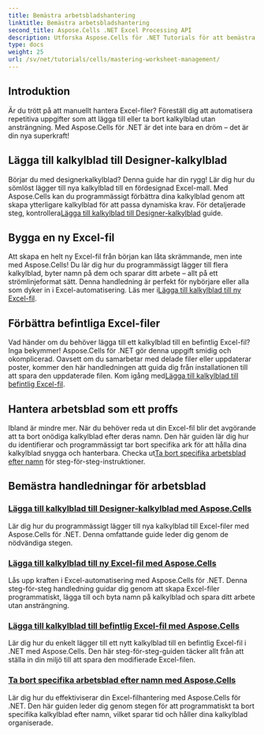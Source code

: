 ```yaml
---
title: Bemästra arbetsbladshantering
linktitle: Bemästra arbetsbladshantering
second_title: Aspose.Cells .NET Excel Processing API
description: Utforska Aspose.Cells för .NET Tutorials för att bemästra Excel-automatisering. Lär dig lägga till/ta bort kalkylblad i nya eller befintliga Excel-filer programmatiskt.
type: docs
weight: 25
url: /sv/net/tutorials/cells/mastering-worksheet-management/
---
```

## Introduktion

Är du trött på att manuellt hantera Excel-filer? Föreställ dig att automatisera repetitiva uppgifter som att lägga till eller ta bort kalkylblad utan ansträngning. Med Aspose.Cells för .NET är det inte bara en dröm – det är din nya superkraft!  

## Lägga till kalkylblad till Designer-kalkylblad  

 Börjar du med designerkalkylblad? Denna guide har din rygg! Lär dig hur du sömlöst lägger till nya kalkylblad till en fördesignad Excel-mall. Med Aspose.Cells kan du programmässigt förbättra dina kalkylblad genom att skapa ytterligare kalkylblad för att passa dynamiska krav. För detaljerade steg, kontrollera[Lägga till kalkylblad till Designer-kalkylblad](./adding-worksheets-to-designer-spreadsheet/) guide.  

## Bygga en ny Excel-fil  

 Att skapa en helt ny Excel-fil från början kan låta skrämmande, men inte med Aspose.Cells! Du lär dig hur du programmässigt lägger till flera kalkylblad, byter namn på dem och sparar ditt arbete – allt på ett strömlinjeformat sätt. Denna handledning är perfekt för nybörjare eller alla som dyker in i Excel-automatisering. Läs mer i[Lägga till kalkylblad till ny Excel-fil](./adding-worksheets-to-new-excel-file/).  

## Förbättra befintliga Excel-filer  

 Vad händer om du behöver lägga till ett kalkylblad till en befintlig Excel-fil? Inga bekymmer! Aspose.Cells för .NET gör denna uppgift smidig och okomplicerad. Oavsett om du samarbetar med delade filer eller uppdaterar poster, kommer den här handledningen att guida dig från installationen till att spara den uppdaterade filen. Kom igång med[Lägga till kalkylblad till befintlig Excel-fil](./adding-worksheets-to-existing-excel-file/).  

## Hantera arbetsblad som ett proffs  

 Ibland är mindre mer. När du behöver reda ut din Excel-fil blir det avgörande att ta bort onödiga kalkylblad efter deras namn. Den här guiden lär dig hur du identifierar och programmässigt tar bort specifika ark för att hålla dina kalkylblad snygga och hanterbara. Checka ut[Ta bort specifika arbetsblad efter namn](./remove-specific-worksheets-by-name/) för steg-för-steg-instruktioner.  

## Bemästra handledningar för arbetsblad
### [Lägga till kalkylblad till Designer-kalkylblad med Aspose.Cells](./adding-worksheets-to-designer-spreadsheet/)
Lär dig hur du programmässigt lägger till nya kalkylblad till Excel-filer med Aspose.Cells för .NET. Denna omfattande guide leder dig genom de nödvändiga stegen.
### [Lägga till kalkylblad till ny Excel-fil med Aspose.Cells](./adding-worksheets-to-new-excel-file/)
Lås upp kraften i Excel-automatisering med Aspose.Cells för .NET. Denna steg-för-steg handledning guidar dig genom att skapa Excel-filer programmatiskt, lägga till och byta namn på kalkylblad och spara ditt arbete utan ansträngning.
### [Lägga till kalkylblad till befintlig Excel-fil med Aspose.Cells](./adding-worksheets-to-existing-excel-file/)
Lär dig hur du enkelt lägger till ett nytt kalkylblad till en befintlig Excel-fil i .NET med Aspose.Cells. Den här steg-för-steg-guiden täcker allt från att ställa in din miljö till att spara den modifierade Excel-filen.
### [Ta bort specifika arbetsblad efter namn med Aspose.Cells](./remove-specific-worksheets-by-name/)
Lär dig hur du effektiviserar din Excel-filhantering med Aspose.Cells för .NET. Den här guiden leder dig genom stegen för att programmatiskt ta bort specifika kalkylblad efter namn, vilket sparar tid och håller dina kalkylblad organiserade.